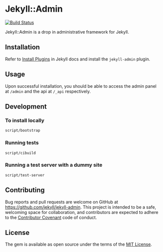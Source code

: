 # Jekyll::Admin

[![Build Status](https://travis-ci.org/jekyll/jekyll-admin.svg?branch=master)](https://travis-ci.org/jekyll/jekyll-admin)

Jekyll::Admin is a drop in administrative framework for Jekyll.

## Installation

Refer to [Install Plugins](https://jekyllrb.com/docs/plugins/#installing-a-plugin) in Jekyll docs and install the `jekyll-admin` plugin.

## Usage

Upon successful installation, you should be able to access the admin panel at `/admin` and the api at `/_api` respectively.

## Development

### To install locally

`script/bootstrap`

### Running tests

`script/cibuild`

### Running a test server with a dummy site

`script/test-server`

## Contributing

Bug reports and pull requests are welcome on GitHub at https://github.com/jekyll/jekyll-admin. This project is intended to be a safe, welcoming space for collaboration, and contributors are expected to adhere to the [Contributor Covenant](http://contributor-covenant.org) code of conduct.

## License

The gem is available as open source under the terms of the [MIT License](http://opensource.org/licenses/MIT).
